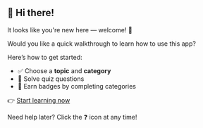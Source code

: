 ## 👋 Hi there!

It looks like you're new here — welcome! 🎉

Would you like a quick walkthrough to learn how to use this app?

Here’s how to get started:
- ✅ Choose a **topic** and **category**
- 🧠 Solve quiz questions
- 🏅 Earn badges by completing categories

👉 [Start learning now](/learn)

Need help later? Click the ❓ icon at any time!
